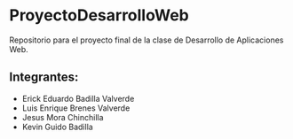 # ProyectoDesarrolloWeb
Repositorio para el proyecto final de la clase de Desarrollo de Aplicaciones Web. 

## Integrantes: 
- Erick Eduardo Badilla Valverde
- Luis Enrique Brenes Valverde
- Jesus Mora Chinchilla
- Kevin Guido Badilla

